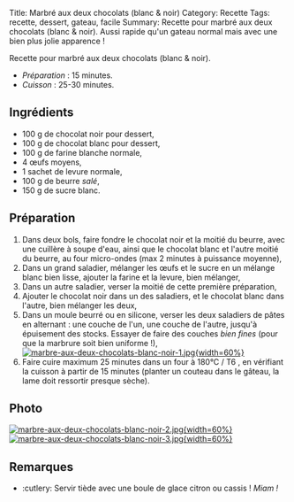 Title: Marbré aux deux chocolats (blanc & noir)
Category: Recette
Tags: recette, dessert, gateau, facile
Summary: Recette pour marbré aux deux chocolats (blanc & noir). Aussi rapide qu'un gateau normal mais avec une bien plus jolie apparence !

Recette pour marbré aux deux chocolats (blanc & noir).

- *Préparation* : 15 minutes.
- *Cuisson* : 25-30 minutes.

## Ingrédients
- 100 g de chocolat noir pour dessert,
- 100 g de chocolat blanc pour dessert,
- 100 g de farine blanche normale,
- 4 œufs moyens,
- 1 sachet de levure normale,
- 100 g de beurre *salé*,
- 150 g de sucre blanc.

## Préparation
1. Dans deux bols, faire fondre le chocolat noir et la moitié du beurre, avec une cuillère à soupe d'eau, ainsi que le chocolat blanc et l'autre moitié du beurre, au four micro-ondes (max 2 minutes à puissance moyenne),
2. Dans un grand saladier, mélanger les œufs et le sucre en un mélange blanc bien lisse, ajouter la farine et la levure, bien mélanger,
3. Dans un autre saladier, verser la moitié de cette première préparation,
4. Ajouter le chocolat noir dans un des saladiers, et le chocolat blanc dans l'autre, bien mélanger les deux,
5. Dans un moule beurré ou en silicone, verser les deux saladiers de pâtes en alternant : une couche de l'un, une couche de l'autre, jusqu'à épuisement des stocks. Essayer de faire des couches *bien fines* (pour que la marbrure soit bien uniforme !),
  [![marbre-aux-deux-chocolats-blanc-noir-1.jpg]({filename}images/marbre-aux-deux-chocolats-blanc-noir-1.jpg){width=60%}]({filename}images/marbre-aux-deux-chocolats-blanc-noir-1.jpg)
6. Faire cuire maximum 25 minutes dans un four à 180°C / T6 <i class="fa fa-thermometer-full" aria-hidden="true"></i>, en vérifiant la cuisson à partir de 15 minutes (planter un couteau dans le gâteau, la lame doit ressortir presque sèche).

## Photo
  [![marbre-aux-deux-chocolats-blanc-noir-2.jpg]({filename}images/marbre-aux-deux-chocolats-blanc-noir-2.jpg){width=60%}]({filename}images/marbre-aux-deux-chocolats-blanc-noir-2.jpg)
  [![marbre-aux-deux-chocolats-blanc-noir-3.jpg]({filename}images/marbre-aux-deux-chocolats-blanc-noir-3.jpg){width=60%}]({filename}images/marbre-aux-deux-chocolats-blanc-noir-3.jpg)

## Remarques
- :cutlery: Servir tiède avec une boule de glace citron ou cassis ! *Miam !*
